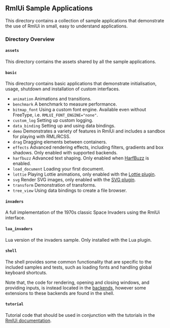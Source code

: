 ## RmlUi Sample Applications

This directory contains a collection of sample applications that demonstrate the use of RmlUi in small, easy to understand applications.

### Directory Overview

#### `assets`

This directory contains the assets shared by all the sample applications.

#### `basic`

This directory contains basic applications that demonstrate initialisation, usage, shutdown and installation of custom interfaces.

- `animation` Animations and transitions.
- `benchmark` A benchmark to measure performance.
- `bitmap_font` Using a custom font engine. Available even without FreeType, i.e. `RMLUI_FONT_ENGINE="none"`.
- `custom_log` Setting up custom logging.
- `data_binding` Setting up and using data bindings.
- `demo` Demonstrates a variety of features in RmlUi and includes a sandbox for playing with RML/RCSS.
- `drag` Dragging elements between containers.
- `effects` Advanced rendering effects, including filters, gradients and box shadows. Only enabled with supported backends.
- `harfbuzz` Advanced text shaping. Only enabled when [HarfBuzz](https://harfbuzz.github.io/) is enabled.
- `load_document` Loading your first document.
- `lottie` Playing Lottie animations, only enabled with the [Lottie plugin](https://mikke89.github.io/RmlUiDoc/pages/cpp_manual/lottie.html).
- `svg` Render SVG images, only enabled with the [SVG plugin](https://mikke89.github.io/RmlUiDoc/pages/cpp_manual/svg.html).
- `transform` Demonstration of transforms.
- `tree_view` Using data bindings to create a file browser.

#### `invaders`

A full implementation of the 1970s classic Space Invaders using the RmlUi interface.

#### `lua_invaders`

Lua version of the invaders sample. Only installed with the Lua plugin.

#### `shell`

The shell provides some common functionality that are specific to the included samples and tests, such as loading fonts and handling global keyboard shortcuts.

Note that, the code for rendering, opening and closing windows, and providing inputs, is instead located in the [backends](../Backends/), however some extensions to these backends are found in the shell.

#### `tutorial`

Tutorial code that should be used in conjunction with the tutorials in the [RmlUi documentation](https://mikke89.github.io/RmlUiDoc/).

